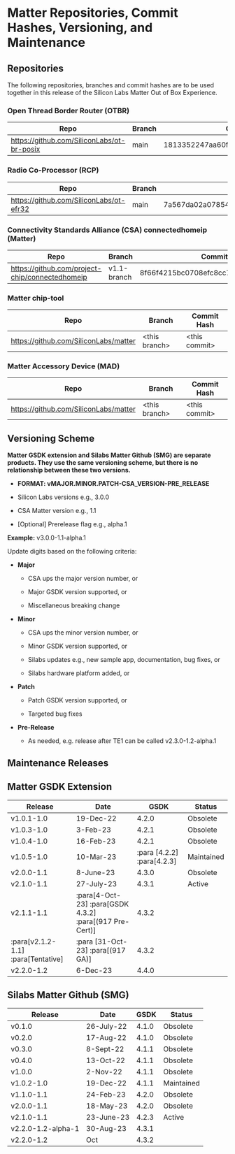 # Matter Repositories, Commit Hashes, Versioning, and Maintenance

## Repositories

The following repositories, branches and commit hashes are to be used together in this release of the Silicon Labs Matter Out of Box Experience.

### Open Thread Border Router (OTBR)

| Repo                                       | Branch | Commit Hash                              |
| ------------------------------------------ | ------ | ---------------------------------------- |
| https://github.com/SiliconLabs/ot-br-posix | main   | 1813352247aa60fb8993773918f1e5b4af6f3b79 |

### Radio Co-Processor (RCP)

| Repo                                    | Branch | Commit Hash                              |
| --------------------------------------- | ------ | ---------------------------------------- |
| https://github.com/SiliconLabs/ot-efr32 | main   | 7a567da02a078546eb34136c1c44170c8832dd55 |

### Connectivity Standards Alliance (CSA) connectedhomeip (Matter)

| Repo                                            | Branch | Commit Hash                              |
| ----------------------------------------------- | ------ | ---------------------------------------- |
| https://github.com/project-chip/connectedhomeip | v1.1-branch | 8f66f4215bc0708efc8cc73bda80620e67d8955f |

### Matter chip-tool

| Repo                                            | Branch | Commit Hash                              |
| ----------------------------------------------- | ------ | ---------------------------------------- |
| https://github.com/SiliconLabs/matter | \<this branch\>   | \<this commit\> |

### Matter Accessory Device (MAD)

| Repo                                            | Branch | Commit Hash                              |
| ----------------------------------------------- | ------ | ---------------------------------------- |
| https://github.com/SiliconLabs/matter | \<this branch\>   | \<this commit\> |

## Versioning Scheme

**Matter GSDK extension and Silabs Matter Github (SMG) are separate products. They use the same versioning scheme, but there is no relationship between these two versions.**

- **FORMAT: vMAJOR.MINOR.PATCH-CSA\_VERSION-PRE\_RELEASE**

- Silicon Labs versions e.g., 3.0.0

- CSA Matter version e.g., 1.1

- [Optional] Prerelease flag e.g., alpha.1

**Example:** v3.0.0-1.1-alpha.1

Update digits based on the following criteria:

- **Major**

  - CSA ups the major version number, or

  - Major GSDK version supported, or

  - Miscellaneous breaking change

- **Minor**

  - CSA ups the minor version number, or

  - Minor GSDK version supported, or

  - Silabs updates e.g., new sample app, documentation, bug fixes, or

  - Silabs hardware platform added, or

- **Patch**

  - Patch GSDK version supported, or

  - Targeted bug fixes

- **Pre-Release**

  - As needed, e.g. release after TE1 can be called v2.3.0-1.2-alpha.1

## Maintenance Releases

## Matter GSDK Extension

| **Release** | **Date** | **GSDK** | **Status** |
|-------------|----------|----------|----------|
| v1.0.1-1.0 | 19-Dec-22 | 4.2.0 | Obsolete |
| v1.0.3-1.0 | 3-Feb-23 | 4.2.1 | Obsolete |
| v1.0.4-1.0 | 16-Feb-23 | 4.2.1 | Obsolete |
| v1.0.5-1.0 | 10-Mar-23 | :para [4.2.2] :para[4.2.3] | Maintained |
| v2.0.0-1.1 | 8-June-23 | 4.3.0 | Obsolete |
| v2.1.0-1.1 | 27-July-23 | 4.3.1 | Active |
| v2.1.1-1.1 | :para[4-Oct-23] :para[GSDK 4.3.2] :para[(917 Pre-Cert)] | 4.3.2 | |
| :para[v2.1.2-1.1] :para[Tentative] | :para [31-Oct-23] :para[(917 GA)] | 4.3.2 | |
| v2.2.0-1.2 | 6-Dec-23 | 4.4.0 | |

## Silabs Matter Github (SMG)

| **Release** | **Date** | **GSDK** | **Status** |
|-------------|----------|----------|----------|
| v0.1.0 | 26-July-22 | 4.1.0 | Obsolete |
| v0.2.0 | 17-Aug-22 | 4.1.0 | Obsolete |
| v0.3.0 | 8-Sept-22 | 4.1.1 | Obsolete |
| v0.4.0 | 13-Oct-22 | 4.1.1 | Obsolete |
| v1.0.0 | 2-Nov-22 | 4.1.1 | Obsolete |
| v1.0.2-1.0 | 19-Dec-22 | 4.1.1 | Maintained |
| v1.1.0-1.1 | 24-Feb-23 | 4.2.0 | Obsolete |
| v2.0.0-1.1 | 18-May-23 | 4.2.0 | Obsolete |
| v2.1.0-1.1 | 23-June-23 | 4.2.3 | Active |
| v2.2.0-1.2-alpha-1 | 30-Aug-23 | 4.3.1 | |
| v2.2.0-1.2 | Oct | 4.3.2 | |
